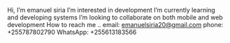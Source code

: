  Hi, I’m emanuel siria
 I’m interested in development
 I’m currently learning and developing systems
 I’m looking to collaborate on both mobile and web development
 How to reach me ..
   email: emanuelsiria20@gmail.com
   phone: +255787802790
   WhatsApp: +255613183566
<!---
emanuelsiria/emanuelsiria is a ✨ special ✨ repository because its `README.md` (this file) appears on your GitHub profile.
You can click the Preview link to take a look at your changes.
--->
